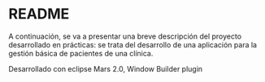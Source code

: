 # README

A continuación, se va a presentar una breve descripción del proyecto desarrollado en prácticas: 
se trata del desarrollo de una aplicación para la gestión básica de pacientes de una clínica.

Desarrollado con eclipse Mars 2.0, Window Builder plugin
